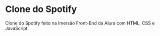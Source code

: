 <h1>Clone do Spotify</h1>

<p> Clone do Spotify feito na Imersão Front-End da Alura com HTML, CSS e JavaScript </p>
